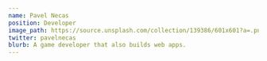 ```yaml
---
name: Pavel Necas
position: Developer
image_path: https://source.unsplash.com/collection/139386/601x601?a=.png
twitter: pavelnecas
blurb: A game developer that also builds web apps.
---
```

